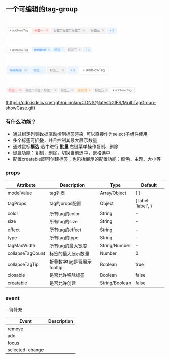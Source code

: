 ## 一个可编辑的tag-group
![Image](../CompoShowcase/showCase.gif)(https://cdn.jsdelivr.net/gh/quinnlao/CDNS@latest/GIFS/MultiTagGroup-showCase.gif)
### 有什么功能？
- 通过绑定列表数据驱动控制标签渲染, 可以直接作为select子组件使用
- 多个标签可折叠，并且控制其最大展示数量
- 通过鼠标**框选** 选中进行 **批量** 右键菜单操作复制、删除
- 键盘功能：复制，删除，切换当前选中，退格选中
- 配置creatable即可创建标签；也包括展示的配置功能：颜色、主题、大小等

### props
| Attribute        | Description        | Type           | Default             |
|------------------|--------------------|----------------|---------------------|
| modelValue       | tag列表              | Array/Object   | [ ]                 |
| tagProps         | tag的props配置        | Object         | { label: 'label', } |
| color            | 所有tag的color        | String         | -                   |
| size             | 所有tag的size         | String         | -                   |
| effect           | 所有tag的effect       | String         | -                   |
| type             | 所有tag的type         | String         | -                   |
| tagMaxWidth      | 所有tag的最大宽度         | String/Number  | -                   |
| collapseTagCount | 标签的最大展示数量          | Number         | 0                   |
| collapseTagTip   | 折叠数字tag是否展示tooltip | Boolean        | true                |
| closable         | 是否允许移除标签           | Boolean        | false               |
| creatable        | 是否允许创建             | String/Boolean | false               |

### event
...待补充

| Event           | Description |
|-----------------|-------------|
| remove          |             |
| add             |             |
| focus           |             |
| selected-change |             |

